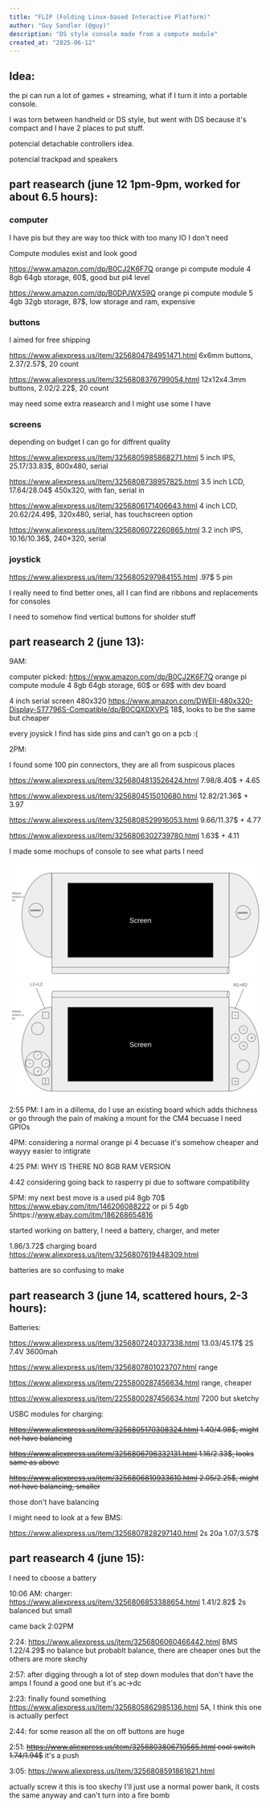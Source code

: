 ```yaml
---
title: "FLIP (Folding Linux-based Interactive Platform)"
author: "Guy Sandler (@guy)"
description: "DS style console made from a compute module"
created_at: "2025-06-12"
---
```


## Idea:

the pi can run a lot of games + streaming, what if I turn it into a portable console.

I was torn between handheld or DS style, but went with DS because it's compact and I have 2 places to put stuff.

potencial detachable controllers idea.

potencial trackpad and speakers

## part reasearch (june 12 1pm-9pm, worked for about 6.5 hours):

### computer
I have pis but they are way too thick with too many IO I don't need

Compute modules exist and look good

https://www.amazon.com/dp/B0CJ2K6F7Q orange pi compute module 4 8gb 64gb storage, 60$, good but pi4 level

https://www.amazon.com/dp/B0DPJWX59Q orange pi compute module 5 4gb 32gb storage, 87$, low storage and ram, expensive

### buttons
I aimed for free shipping

https://www.aliexpress.us/item/3256804784951471.html 6x6mm buttons, 2.37/2.57$, 20 count

https://www.aliexpress.us/item/3256808376799054.html 12x12x4.3mm buttons, 2.02/2.22$, 20 count

may need some extra reasearch and I might use some I have

### screens
depending on budget I can go for diffrent quality

https://www.aliexpress.us/item/3256805985868271.html 5 inch IPS, 25.17/33.83$, 800x480, serial

https://www.aliexpress.us/item/3256808738957825.html 3.5 inch LCD, 17.64/28.04$ 450x320, with fan, serial in

https://www.aliexpress.us/item/3256806171406643.html 4 inch LCD, 20.62/24.49$, 320x480, serial, has touchscreen option

https://www.aliexpress.us/item/3256806072260865.html 3.2 inch IPS, 10.16/10.36$, 240*320, serial

### joystick
https://www.aliexpress.us/item/3256805297984155.html .97$ 5 pin

I really need to find better ones, all I can find are ribbons and replacements for consoles

I need to somehow find vertical buttons for sholder stuff

## part reasearch 2 (june 13):

9AM:

computer picked: https://www.amazon.com/dp/B0CJ2K6F7Q orange pi compute module 4 8gb 64gb storage, 60$ or 69$ with dev board

4 inch serial screen 480x320 https://www.amazon.com/DWEII-480x320-Display-ST7796S-Compatible/dp/B0CQXDXVPS 18$, looks to be the same but cheaper

every joysick I find has side pins and can't go on a pcb :(

2PM:

I found some 100 pin connectors, they are all from suspicous places

https://www.aliexpress.us/item/3256804813526424.html 7.98/8.40$ + 4.65

https://www.aliexpress.us/item/3256804515010680.html 12.82/21.36$ + 3.97

https://www.aliexpress.us/item/3256808529916053.html 9.66/11.37$ + 4.77

https://www.aliexpress.us/item/3256806302739780.html 1.63$ + 4.11

I made some mochups of console to see what parts I need

![top](/journalimgs/top.png "top")
![bottom](/journalimgs/bottom.png "bottom")

2:55 PM: I am in a dillema, do I use an existing board which adds thichness or go through the pain of making a mount for the CM4 becuase I need GPIOs

4PM: considering a normal orange pi 4 becuase it's somehow cheaper and wayyy easier to intigrate

4:25 PM: WHY IS THERE NO 8GB RAM VERSION

4:42 considering going back to rasperry pi due to software compatibility

5PM: my next best move is a used pi4 8gb 70$ https://www.ebay.com/itm/146206088222 or pi 5 4gb 5https://www.ebay.com/itm/186268654816

started working on battery, I need a battery, charger, and meter

1.86/3.72$ charging board https://www.aliexpress.us/item/3256807619448309.html

batteries are so confusing to make

## part reasearch 3 (june 14, scattered hours, 2-3 hours):

Batteries:

https://www.aliexpress.us/item/3256807240337338.html 13.03/45.17$ 2S 7.4V 3600mah

https://www.aliexpress.us/item/3256807801023707.html range

https://www.aliexpress.us/item/2255800287456634.html range, cheaper

https://www.aliexpress.us/item/2255800287456634.html 7200 but sketchy

USBC modules for charging:

~~https://www.aliexpress.us/item/3256805170308324.html 1.40/4.98$, might not have balancing~~

~~https://www.aliexpress.us/item/3256806796332131.html 1.16/2.33$, looks same as above~~

~~https://www.aliexpress.us/item/3256806810933610.html 2.05/2.25$, might not have balancing, smaller~~

those don't have balancing

I might need to look at a few BMS:

https://www.aliexpress.us/item/3256807828297140.html 2s 20a 1.07/3.57$

## part reasearch 4 (june 15):

I need to cboose a battery

10:06 AM: charger: https://www.aliexpress.us/item/3256806853388654.html 1.41/2.82$ 2s balanced but small

came back 2:02PM

2:24: https://www.aliexpress.us/item/3256806060466442.html BMS 1.22/4.29$ no balance but probablt balance, there are cheaper ones but the others are more skechy

2:57: after digging through a lot of step down modules that don't have the amps I found a good one but it's ac->dc

2:23: finally found something https://www.aliexpress.us/item/3256805862985136.html 5A, I think this one is actually perfect

2:44: for some reason all the on off buttons are huge

2:51: ~~https://www.aliexpress.us/item/3256803806710565.html cool switch 1.74/1.94$~~ it's a push

3:05: https://www.aliexpress.us/item/3256808591861621.html

actually screw it this is too skechy I'll just use a normal power bank, it costs the same anyway and can't turn into a fire bomb